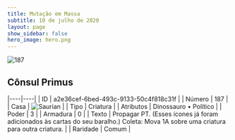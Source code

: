 ```yaml
---
title: Mutação em Massa
subtitle: 10 de julho de 2020
layout: page
show_sidebar: false
hero_image: hero.png
---
```


![187](https://cdn.keyforgegame.com/media/card_front/pt/479_187_P5XP357J5PP8_pt.png)

## Cônsul Primus

|----|----|
| ID | a2e36cef-6bed-493c-9133-50c4f818c31f |
| Número | 187 |
| Casa | ![Saurian](https://archonarcana.com/images/thumb/9/9e/Saurian_P.png/22px-Saurian_P.png "Sauro") |
| Tipo | Criatura |
| Atributos | Dinossauro • Político |
| Poder | 3 |
| Armadura | 0 |
| Texto | Propagar PT. (Esses ícones já foram adicionados às cartas do seu baralho.) Coleta: Mova 1A sobre uma criatura  para outra criatura. |
| Raridade | Comum |

